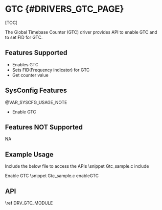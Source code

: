 # GTC {#DRIVERS_GTC_PAGE}

[TOC]

The Global Timebase Counter (GTC) driver provides API to enable GTC and to set FID for GTC.

## Features Supported

- Enables GTC
- Sets FID(Frequency indicator) for GTC
- Get counter value

## SysConfig Features

@VAR_SYSCFG_USAGE_NOTE

- Enable GTC

## Features NOT Supported

NA

## Example Usage

Include the below file to access the APIs
\snippet Gtc_sample.c include

Enable GTC
\snippet Gtc_sample.c enableGTC

## API

\ref DRV_GTC_MODULE
